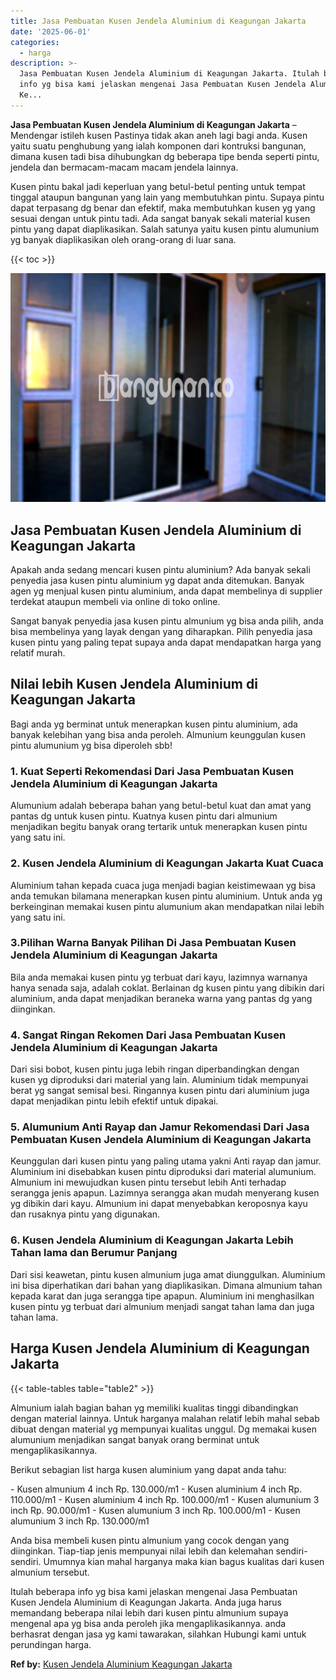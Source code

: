 ```yaml
---
title: Jasa Pembuatan Kusen Jendela Aluminium di Keagungan Jakarta
date: '2025-06-01'
categories:
  - harga
description: >-
  Jasa Pembuatan Kusen Jendela Aluminium di Keagungan Jakarta. Itulah beberapa
  info yg bisa kami jelaskan mengenai Jasa Pembuatan Kusen Jendela Aluminium di
  Ke...
---
```


**Jasa Pembuatan Kusen Jendela Aluminium di Keagungan Jakarta** – Mendengar istileh kusen Pastinya tidak akan aneh lagi bagi anda. Kusen yaitu suatu penghubung yang ialah komponen dari kontruksi bangunan, dimana kusen tadi bisa dihubungkan dg beberapa tipe benda seperti pintu, jendela dan bermacam-macam macam jendela lainnya.

Kusen pintu bakal jadi keperluan yang betul-betul penting untuk tempat tinggal ataupun bangunan yang lain yang membutuhkan pintu. Supaya pintu dapat terpasang dg benar dan efektif, maka membutuhkan kusen yg yang sesuai dengan untuk pintu tadi. Ada sangat banyak sekali material kusen pintu yang dapat diaplikasikan. Salah satunya yaitu kusen pintu alumunium yg banyak diaplikasikan oleh orang-orang di luar sana.

{{< toc >}}

![Jasa Pembuatan Kusen Jendela Aluminium di Keagungan Jakarta](/images/harga-kusen-jendela-alumunium-14.png)

## Jasa Pembuatan Kusen Jendela Aluminium di Keagungan Jakarta

Apakah anda sedang mencari kusen pintu aluminium? Ada banyak sekali penyedia jasa kusen pintu aluminium yg dapat anda ditemukan. Banyak agen yg menjual kusen pintu aluminium, anda dapat membelinya di supplier terdekat ataupun membeli via online di toko online.

Sangat banyak penyedia jasa kusen pintu almunium yg bisa anda pilih, anda bisa membelinya yang layak dengan yang diharapkan. Pilih penyedia jasa kusen pintu yang paling tepat supaya anda dapat mendapatkan harga yang relatif murah.

## Nilai lebih Kusen Jendela Aluminium di Keagungan Jakarta

Bagi anda yg berminat untuk menerapkan kusen pintu aluminium, ada banyak kelebihan yang bisa anda peroleh. Almunium keunggulan kusen pintu alumunium yg bisa diperoleh sbb!

### 1\. Kuat Seperti Rekomendasi Dari Jasa Pembuatan Kusen Jendela Aluminium di Keagungan Jakarta

Alumunium adalah beberapa bahan yang betul-betul kuat dan amat yang pantas dg untuk kusen pintu. Kuatnya kusen pintu dari almunium menjadikan begitu banyak orang tertarik untuk menerapkan kusen pintu yang satu ini.

### 2\. Kusen Jendela Aluminium di Keagungan Jakarta Kuat Cuaca

Aluminium tahan kepada cuaca juga menjadi bagian keistimewaan yg bisa anda temukan bilamana menerapkan kusen pintu aluminium. Untuk anda yg berkeinginan memakai kusen pintu alumunium akan mendapatkan nilai lebih yang satu ini.

### 3.Pilihan Warna Banyak Pilihan Di Jasa Pembuatan Kusen Jendela Aluminium di Keagungan Jakarta

Bila anda memakai kusen pintu yg terbuat dari kayu, lazimnya warnanya hanya senada saja, adalah coklat. Berlainan dg kusen pintu yang dibikin dari aluminium, anda dapat menjadikan beraneka warna yang pantas dg yang diinginkan.

### 4\. Sangat Ringan Rekomen Dari Jasa Pembuatan Kusen Jendela Aluminium di Keagungan Jakarta

Dari sisi bobot, kusen pintu juga lebih ringan diperbandingkan dengan kusen yg diproduksi dari material yang lain. Aluminium tidak mempunyai berat yg sangat semisal besi. Ringannya kusen pintu dari aluminium juga dapat menjadikan pintu lebih efektif untuk dipakai.

### 5\. Alumunium Anti Rayap dan Jamur Rekomendasi Dari Jasa Pembuatan Kusen Jendela Aluminium di Keagungan Jakarta

Keunggulan dari kusen pintu yang paling utama yakni Anti rayap dan jamur. Aluminium ini disebabkan kusen pintu diproduksi dari material alumunium. Almunium ini mewujudkan kusen pintu tersebut lebih Anti terhadap serangga jenis apapun. Lazimnya serangga akan mudah menyerang kusen yg dibikin dari kayu. Almunium ini dapat menyebabkan keroposnya kayu dan rusaknya pintu yang digunakan.

### 6\. Kusen Jendela Aluminium di Keagungan Jakarta Lebih Tahan lama dan Berumur Panjang

Dari sisi keawetan, pintu kusen almunium juga amat diunggulkan. Aluminium ini bisa diperhatikan dari bahan yang diaplikasikan. Dimana almunium tahan kepada karat dan juga serangga tipe apapun. Aluminium ini menghasilkan kusen pintu yg terbuat dari almunium menjadi sangat tahan lama dan juga tahan lama.

## Harga Kusen Jendela Aluminium di Keagungan Jakarta

{{< table-tables table="table2" >}}

Almunium ialah bagian bahan yg memiliki kualitas tinggi dibandingkan dengan material lainnya. Untuk harganya malahan relatif lebih mahal sebab dibuat dengan material yg mempunyai kualitas unggul. Dg memakai kusen alumunium menjadikan sangat banyak orang berminat untuk mengaplikasikannya.

Berikut sebagian list harga kusen aluminium yang dapat anda tahu:

\- Kusen almunium 4 inch Rp. 130.000/m1 - Kusen aluminium 4 inch Rp. 110.000/m1 - Kusen aluminium 4 inch Rp. 100.000/m1 - Kusen alumunium 3 inch Rp. 90.000/m1 - Kusen alumunium 3 inch Rp. 100.000/m1 - Kusen alumunium 3 inch Rp. 130.000/m1

Anda bisa membeli kusen pintu almunium yang cocok dengan yang diinginkan. Tiap-tiap jenis mempunyai nilai lebih dan kelemahan sendiri-sendiri. Umumnya kian mahal harganya maka kian bagus kualitas dari kusen almunium tersebut.

Itulah beberapa info yg bisa kami jelaskan mengenai Jasa Pembuatan Kusen Jendela Aluminium di Keagungan Jakarta. Anda juga harus memandang beberapa nilai lebih dari kusen pintu almunium supaya mengenal apa yg bisa anda peroleh jika mengaplikasikannya. anda berhasrat dengan jasa yg kami tawarakan, silahkan Hubungi kami untuk perundingan harga.

**Ref by:** [Kusen Jendela Aluminium Keagungan Jakarta](https://id.wikipedia.org/wiki/Kusen)
